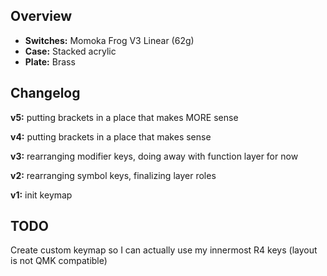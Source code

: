 ## Overview
* **Switches:** Momoka Frog V3 Linear (62g)
* **Case:** Stacked acrylic 
* **Plate:** Brass

## Changelog
**v5:**
putting brackets in a place that makes MORE sense

**v4:**
putting brackets in a place that makes sense

**v3:**
rearranging modifier keys, doing away with function layer for now

**v2:**
rearranging symbol keys, finalizing layer roles

**v1:**
init keymap

## TODO
Create custom keymap so I can actually use my innermost R4 keys (layout is not QMK compatible)
